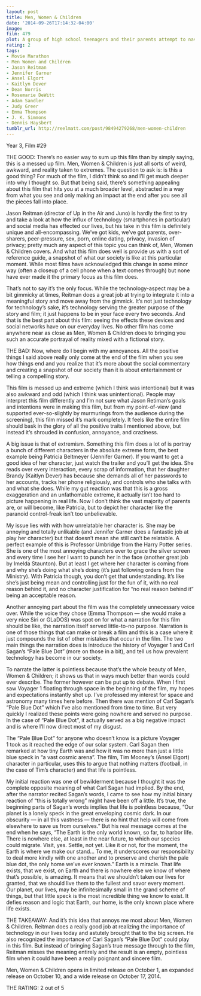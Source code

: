 ```yaml
---
layout: post
title: Men, Women & Children
date: '2014-09-26T17:14:32-04:00'
image: 
film: 479
plot: A group of high school teenagers and their parents attempt to navigate the many ways the Internet has changed their relationships, their communication, their self-image, and their love lives. 
rating: 2
tags:
- Movie Marathon
- Men Women and Children
- Jason Reitman
- Jennifer Garner
- Ansel Elgort
- Kaitlyn Dever
- Dean Norris
- Rosemarie DeWitt
- Adam Sandler
- Judy Greer
- Emma Thompson
- J. K. Simmons
- Dennis Haysbert
tumblr_url: http://reelmatt.com/post/98494279268/men-women-children
---
```


Year 3, Film #29

THE GOOD: There’s no easier way to sum up this film than by simply saying, this is a messed up film. Men, Women & Children is just all sorts of weird, awkward, and reality taken to extremes. The question to ask is: is this a good thing? For much of the film, I didn’t think so and I’ll get much deeper into why I thought so. But that being said, there’s something appealing about this film that hits you at a much broader level, abstracted in a way from what you see and only making an impact at the end after you see all the pieces fall into place. 

Jason Reitman (director of Up in the Air and Juno) is hardly the first to try and take a look at how the influx of technology (smartphones in particular) and social media has effected our lives, but his take in this film is definitely unique and all-encompassing. We’ve got kids, we’ve got parents, over-sharers, peer-pressure, sex, porn, online dating, privacy, invasion of privacy; pretty much any aspect of this topic you can think of, Men, Women & Children covers. And what this film does well is provide us with a sort of reference guide, a snapshot of what our society is like at this particular moment. While most films have acknowledged this change in some minor way (often a closeup of a cell phone when a text comes through) but none have ever made it the primary focus as this film does. 

That’s not to say it’s the only focus. While the technology-aspect may be a bit gimmicky at times, Reitman does a great job at trying to integrate it into a meaningful story and move away from the gimmick. It’s not just technology for technology’s sake, it’s technology serving the greater purpose of the story and film; it just happens to be in your face every two seconds. And that is the best part about this film: seeing the effects these devices and social networks have on our everyday lives. No other film has come anywhere near as close as Men, Women & Children does to bringing you such an accurate portrayal of reality mixed with a fictional story. 

THE BAD: Now, where do I begin with my annoyances. All the positive things I said above really only come at the end of the film when you see how things end and you realize that it’s more about the social commentary and creating a snapshot of our society than it is about entertainment or telling a compelling story. 

This film is messed up and extreme (which I think was intentional) but it was also awkward and odd (which I think was unintentional). People may interpret this film differently and I’m not sure what Jason Retiman’s goals and intentions were in making this film, but from my point-of-view (and supported ever-so-slightly by murmurings from the audience during the screening), this film missed it’s mark completely. It feels like the entire film should bask in the glory of all the positive traits I mentioned above, but instead it’s shrouded in confusion, annoyance, and craziness. 

A big issue is that of extremism. Something this film does a lot of is portray a bunch of different characters in the absolute extreme form, the best example being Patricia Beltmeyer (Jennifer Garner). If you want to get a good idea of her character, just watch the trailer and you’ll get the idea. She reads over every interaction, every scrap of information, that her daughter Brandy (Kaitlyn Dever) has because she demands all of her passwords to her accounts, tracks her phone religiously, and controls who she talks with and what she does. While my gut reaction was that this is a gross exaggeration and an unfathomable extreme, it actually isn’t too hard to picture happening in real life. Now I don’t think the vast majority of parents are, or will become, like Patricia, but to depict her character like the paranoid control-freak isn’t too unbelievable. 

My issue lies with with how unrelatable her character is. She may be annoying and totally unlikable (and Jennifer Garner does a fantastic job at play her character) but that doesn’t mean she still can’t be relatable. A perfect example of this is Professor Umbridge from the Harry Potter series. She is one of the most annoying characters ever to grace the silver screen and every time I see her I want to punch her in the face (another great job by Imelda Staunton). But at least I get where her character is coming from and why she’s doing what she’s doing (it’s just following orders from the Ministry). With Patricia though, you don’t get that understanding. It’s like she’s just being mean and controlling just for the fun of it, with no real reason behind it, and no character justification for “no real reason behind it” being an acceptable reason. 

Another annoying part about the film was the completely unnecessary voice over. While the voice they chose (Emma Thompson — she would make a very nice Siri or GLaDOS) was spot on for what a narration for this film should be like, the narration itself served little-to-no purpose. Narration is one of those things that can make or break a film and this is a case where it just compounds the list of other mistakes that occur in the film. The two main things the narration does is introduce the history of Voyager 1 and Carl Sagan’s “Pale Blue Dot” (more on those in a bit), and tell us how prevalent technology has become in our society. 

To narrate the latter is pointless because that’s the whole beauty of Men, Women & Children; it shows us that in ways much better than words could ever describe. The former however can be put up to debate. When I first saw Voyager 1 floating through space in the beginning of the film, my hopes and expectations instantly shot up. I’ve professed my interest for space and astronomy many times here before. Then there was mention of Carl Sagan’s “Pale Blue Dot” which I’ve also mentioned from time to time. But very quickly I realized these points were going nowhere and served no purpose. In the case of “Pale Blue Dot”, it actually served as a big negative impact and is where I’ll now direct most of my disgust. 

The “Pale Blue Dot” for anyone who doesn’t know is a picture Voyager 1 took as it reached the edge of our solar system. Carl Sagan then remarked at how tiny Earth was and how it was no more than just a little blue speck in “a vast cosmic arena”. The film, Tim Mooney’s (Ansel Elgort) character in particular, uses this to argue that nothing matters (football, in the case of Tim’s character) and that life is pointless. 

My initial reaction was one of bewilderment because I thought it was the complete opposite meaning of what Carl Sagan had implied. By the end, after the narrator recited Sagan’s words, I came to see how my initial binary reaction of “this is totally wrong” might have been off a little. It’s true, the beginning parts of Sagan’s words implies that life is pointless because, “Our planet is a lonely speck in the great enveloping cosmic dark. In our obscurity — in all this vastness — there is no hint that help will come from elsewhere to save us from ourselves.” But his real message comes at the end when he says, “The Earth is the only world known, so far, to harbor life. There is nowhere else, at least in the near future, to which our species could migrate. Visit, yes. Settle, not yet. Like it or not, for the moment, the Earth is where we make our stand… To me, it underscores our responsibility to deal more kindly with one another and to preserve and cherish the pale blue dot, the only home we’ve ever known.” Earth is a miracle. That life exists, that we exist, on Earth and there is nowhere else we know of where that’s possible, is amazing. It means that we shouldn’t taken our lives for granted, that we should live them to the fullest and savor every moment. Our planet, our lives, may be infinitesimally small in the grand scheme of things, but that little speck is the most incredible thing we know to exist. It defies reason and logic that Earth, our home, is the only known place where life exists. 

THE TAKEAWAY: And it’s this idea that annoys me most about Men, Women & Children. Reitman does a really good job at realizing the importance of technology in our lives today and astutely brought that to the big screen. He also recognized the importance of Carl Sagan’s “Pale Blue Dot” could play in this film. But instead of bringing Sagan’s true message through to the film, Reitman misses the meaning entirely and the result is an empty, pointless film when it could have been a really poignant and sincere film. 

Men, Women & Children opens in limited release on October 1, an expanded release on October 10, and a wide release on October 17, 2014. 

THE RATING: 2 out of 5
